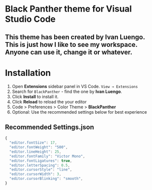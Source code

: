 # Black Panther theme for Visual Studio Code
## This theme has been created by Ivan Luengo. This is just how I like to see my workspace. Anyone can use it, change it or whatever.

# Installation

1. Open **Extensions** sidebar panel in VS Code. `View → Extensions`
2. Search for `BlackPanther` - find the one by **Ivan Luengo**.
3. Click **Install** to install it.
4. Click **Reload** to reload the your editor
5. Code > Preferences > Color Theme > **BlackPanther**
6. Optional: Use the recommended settings below for best experience

## Recommended Settings.json

```js
{
  "editor.fontSize": 17,
  "editor.fontWeight": "500",
  "editor.lineHeight": 25,
  "editor.fontFamily": "Victor Mono",
  "editor.fontLigatures": true,
  "editor.letterSpacing": 0.5,
  "editor.cursorStyle": "line",
  "editor.cursorWidth": 3,
  "editor.cursorBlinking": "smooth",
}
```
